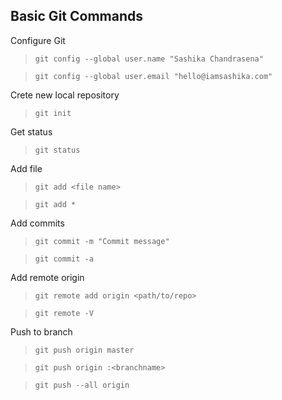 ## Basic Git Commands

Configure Git

> `git config --global user.name "Sashika Chandrasena"`

> `git config --global user.email "hello@iamsashika.com"`

Crete new local repository

> `git init`

Get status

> `git status`

Add file

> `git add <file name>`

> `git add *`

Add commits

> `git commit -m "Commit message"`

> `git commit -a`

Add remote origin

> `git remote add origin <path/to/repo>`

> `git remote -V`

Push to branch

> `git push origin master`

> `git push origin :<branchname>`

> `git push --all origin`



